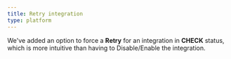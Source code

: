 ```yaml
---
title: Retry integration
type: platform
---
```


We've added an option to force a **Retry** for an integration in **CHECK** status, which is more intuitive than having to Disable/Enable the integration.